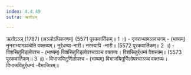 ```yaml
---
index: 4.4.49
sutra: ऋतोऽञ्

---
```

 ऋतोऽञ्ञ् (1787) (अञ्ञोऽधिकरणम्) (5571 पूरकवार्तिकम्॥ 1 ॥) - नृनराभ्यामञ्ञ्वचनम् - (भाष्यम्) नृनराभ्यामञ्ञ्चेति वक्तव्यम्। नुर्र्धम्या-नारी। नरस्यापि -नारी॥ (5572 पूरकवार्तिकम्॥ 2 ॥) - विशसितुरिड्लोपश्च - (भाष्यम्) विशसितुरिड्लोपश्चाञ्ञ्च वक्तव्यः। विशसितुर्र्धम्यं वैशस्त्रम्॥ (5573 पूरकवार्तिकम्॥ 3 ॥) - विभाजयितुर्णिलोपश्च - (भाष्यम्) विभाजयितुर्णिलोपश्चाञ्ञ्च वक्तव्यः। विभाजयितुर्र्धम्यं -वैभाजित्रम्॥ 